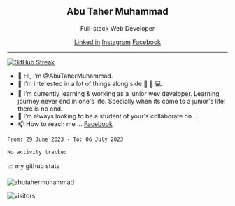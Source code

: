 <h2 style="text-align: center; font-weight: 700">Abu Taher Muhammad</h2>
<p style="text-align: center">Full-stack Web Developer</p>
<p style="text-align: center">
    <a href="#">Linked in</a>
    <a href="#">Instagram</a>
    <a href="#">Facebook</a>
</p>
<hr/>

[![GitHub Streak](http://github-readme-streak-stats.herokuapp.com?user=abutahermuhammad&theme=gotham&hide_border=true&date_format=M%20j%5B%2C%20Y%5D&background=00000000)](https://git.io/streak-stats)

- 👋 Hi, I’m @AbuTaherMuhammad.
- 👀 I’m interested in a lot of things along side 🤖 📖 💻.
- 🌱 I’m currently learning & working as a junior wev developer. Learning journey never end in one's life. Specially when its come to a junior's life! there is no end.
- 💞️ I’m always looking to be a student of your's  collaborate on ...
- 📫 How to reach me ...
[Facebook]('https://www.facebook.com/atmuhammad180')

<!--
AbuTaherMuhammad/AbuTaherMuhammad is a ✨ special ✨ repository because its `README.md` (this file) appears on your GitHub profile.
You can click the Preview link to take a look at your changes.
-->
<!--START_SECTION:waka-->

```txt
From: 29 June 2023 - To: 06 July 2023

No activity tracked
```

<!--END_SECTION:waka-->

<!-- https://github.com/abutahermuhammad/github-readme-stats -->
📈 my github stats
<p>
    <img src="https://github-readme-stats.vercel.app/api?username=abutahermuhammad&show_icons=true&theme=gotham" alt="abutahermuhammad" />
</p>

![visitors](https://visitor-badge.glitch.me/badge?page_id=abutahermuhammad.abutahermuhammad&left_color=green&right_color=red)
